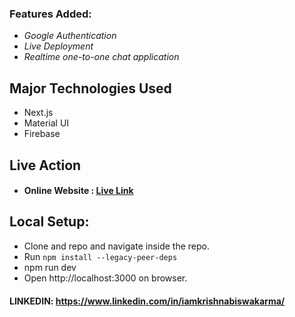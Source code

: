 ### Features Added:
* *Google Authentication*
* *Live Deployment*
* *Realtime one-to-one chat application*

## Major Technologies Used
- Next.js
- Material UI
- Firebase
## Live Action

* #### Online Website : <a href="https://krishnas-realtime-chat.netlify.app" target="_blank">Live Link</a>

## Local Setup:
- Clone and repo and navigate inside the repo.
- Run `npm install --legacy-peer-deps`
- npm run dev
- Open http://localhost:3000 on browser.

#### LINKEDIN: https://www.linkedin.com/in/iamkrishnabiswakarma/
